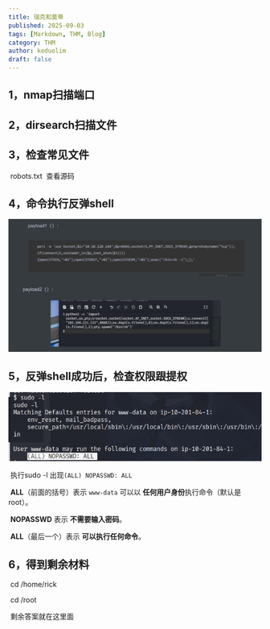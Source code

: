 ```yaml
---
title: 瑞克和莫蒂
published: 2025-09-03
tags: [Markdown, THM, Blog]
category: THM
author: keduolim
draft: false
---
```


## 1，nmap扫描端口

## 2，dirsearch扫描文件

## 3，检查常见文件

​	robots.txt
​	查看源码

## 4，命令执行反弹shell

![payload](瑞克和莫蒂/1.png)

## 5，反弹shell成功后，检查权限跟提权

![payload](瑞克和莫蒂/2.png)

​	执行sudo -l		出现`(ALL) NOPASSWD: ALL`	

​		**ALL**（前面的括号）表示 `www-data` 可以以 **任何用户身份**执行命令（默认是 root）。

​		**NOPASSWD** 表示 **不需要输入密码**。

​		**ALL**（最后一个）表示 **可以执行任何命令**。

## 6，得到剩余材料

​		cd /home/rick

​		cd /root

​		剩余答案就在这里面